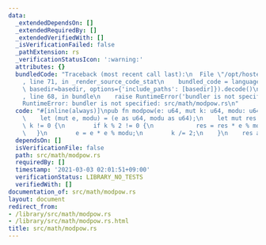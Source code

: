 ```yaml
---
data:
  _extendedDependsOn: []
  _extendedRequiredBy: []
  _extendedVerifiedWith: []
  _isVerificationFailed: false
  _pathExtension: rs
  _verificationStatusIcon: ':warning:'
  attributes: {}
  bundledCode: "Traceback (most recent call last):\n  File \"/opt/hostedtoolcache/Python/3.9.4/x64/lib/python3.9/site-packages/onlinejudge_verify/documentation/build.py\"\
    , line 71, in _render_source_code_stat\n    bundled_code = language.bundle(stat.path,\
    \ basedir=basedir, options={'include_paths': [basedir]}).decode()\n  File \"/opt/hostedtoolcache/Python/3.9.4/x64/lib/python3.9/site-packages/onlinejudge_verify/languages/user_defined.py\"\
    , line 68, in bundle\n    raise RuntimeError('bundler is not specified: {}'.format(path.as_posix()))\n\
    RuntimeError: bundler is not specified: src/math/modpow.rs\n"
  code: "#[inline(always)]\npub fn modpow(e: u64, mut k: u64, modu: u64) -> u64 {\n\
    \    let (mut e, modu) = (e as u64, modu as u64);\n    let mut res = 1;\n    while\
    \ k != 0 {\n        if k % 2 != 0 {\n            res = res * e % modu;\n     \
    \   }\n        e = e * e % modu;\n        k /= 2;\n    }\n    res as u64\n}\n"
  dependsOn: []
  isVerificationFile: false
  path: src/math/modpow.rs
  requiredBy: []
  timestamp: '2021-03-03 02:01:51+09:00'
  verificationStatus: LIBRARY_NO_TESTS
  verifiedWith: []
documentation_of: src/math/modpow.rs
layout: document
redirect_from:
- /library/src/math/modpow.rs
- /library/src/math/modpow.rs.html
title: src/math/modpow.rs
---
```

